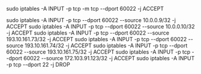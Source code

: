 sudo iptables -A INPUT -p tcp -m tcp --dport 60022 -j ACCEPT


sudo iptables -A INPUT -p tcp --dport 60022 --source 10.0.0.9/32 -j ACCEPT
sudo iptables -A INPUT -p tcp --dport 60022 --source 10.0.0.10/32 -j ACCEPT
sudo iptables -A INPUT -p tcp --dport 60022 --source 193.10.161.73/32 -j ACCEPT
sudo iptables -A INPUT -p tcp --dport 60022 --source 193.10.161.74/32 -j ACCEPT
sudo iptables -A INPUT -p tcp --dport 60022 --source 193.10.161.75/32 -j ACCEPT
sudo iptables -A INPUT -p tcp --dport 60022 --source 172.103.91.123/32 -j ACCEPT
sudo iptables -A INPUT -p tcp --dport 22 -j DROP